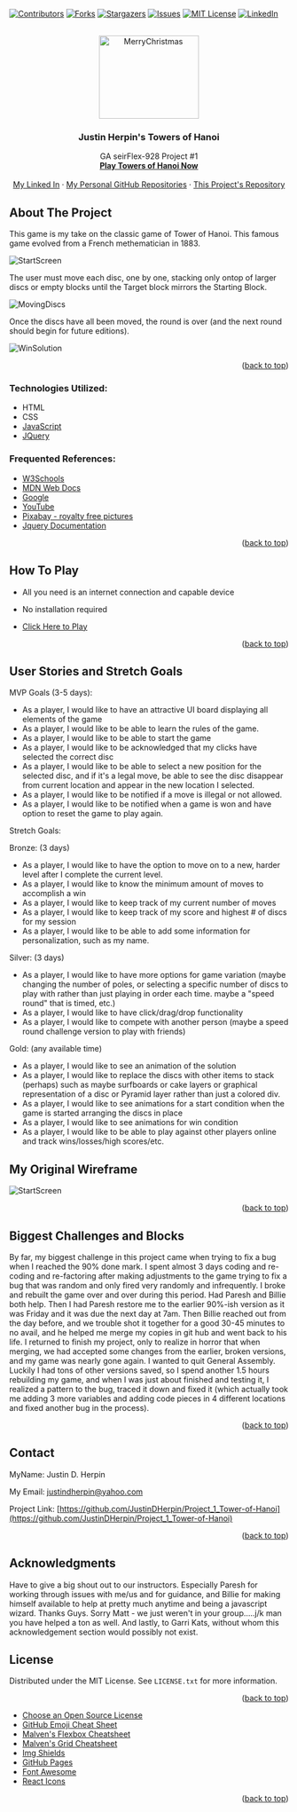 <div id="top"></div>
<!--
*** Thanks for checking out the Best-README-Template. If you have a suggestion
*** that would make this better, please fork the repo and create a pull request
*** or simply open an issue with the tag "enhancement".
*** Don't forget to give the project a star!
*** Thanks again! Now go create something AMAZING! :D
-->



<!-- PROJECT SHIELDS -->
<!--
*** I'm using markdown "reference style" links for readability.
*** Reference links are enclosed in brackets [ ] instead of parentheses ( ).
*** See the bottom of this document for the declaration of the reference variables
*** for contributors-url, forks-url, etc. This is an optional, concise syntax you may use.
*** https://www.markdownguide.org/basic-syntax/#reference-style-links
-->
[![Contributors][contributors-shield]][contributors-url]
[![Forks][forks-shield]][forks-url]
[![Stargazers][stars-shield]][stars-url]
[![Issues][issues-shield]][issues-url]
[![MIT License][license-shield]][license-url]
[![LinkedIn][linkedin-shield]][linkedin-url]



<!-- PROJECT LOGO -->
<br />
<div align="center">
  <a href="https://bestanimations.com/gifs/merry-christmas-tree-gif.html">
    <img src="https://bestanimations.com/uploads/gifs/1478392951whitehouse-2020-merry-christmas-tree-animated-gif.gif#.YZjJp2Umwak.link" alt="MerryChristmas" width="180" height="150">
  </a>

  <h3 align="center">Justin Herpin's Towers of Hanoi</h3>

  <p align="center">
    GA seirFlex-928 Project #1
    <br />
    <a href="https://justindherpin.github.io/Project_1_Tower-of-Hanoi/OG/index.html"><strong>Play Towers of Hanoi Now</strong></a>
    <br />
    <br />
    <a href="https://www.linkedin.com/in/justin-herpin-ba5a8a217/">My Linked In</a>
    ·
    <a href="https://github.com/JustinDHerpin?tab=repositories">My Personal GitHub Repositories</a>
    ·
    <a href="https://github.com/JustinDHerpin/Project_1_Tower-of-Hanoi">This Project's Repository</a>
  </p>
</div>



<!-- ABOUT THE PROJECT -->
## About The Project

This game is my take on the classic game of Tower of Hanoi.  This famous game evolved from a French methematician in 1883.

![StartScreen](TowerofHanoi_Start.png "Start Screen")


The user must move each disc, one by one, stacking only ontop of larger discs or empty blocks until the Target block mirrors the Starting Block.

![MovingDiscs](TowerofHanoi_Moving.png "Moving Discs")

Once the discs have all been moved, the round is over (and the next round should begin for future editions).

![WinSolution](TowerofHanoi_win.png "Win Solution")

<p align="right">(<a href="#top">back to top</a>)</p>



### Technologies Utilized:


* HTML
* CSS
* [JavaScript](https://www.javascript.com/)
* [JQuery](https://jquery.com)




### Frequented References:


* [W3Schools](https://www.w3schools.com/)
* [MDN Web Docs](https://developer.mozilla.org/en-US/)
* [Google](https://www.google.com/)
* [YouTube](https://www.youtube.com/)
* [Pixabay - royalty free pictures](https://pixabay.com/)
* [Jquery Documentation](https://api.jquery.com/click/)

<p align="right">(<a href="#top">back to top</a>)</p>



<!-- GETTING STARTED -->
## How To Play

* All you need is an internet connection and capable device

* No installation required

* [Click Here to Play](https://justindherpin.github.io/Project_1_Tower-of-Hanoi/OG/index.html)

<p align="right">(<a href="#top">back to top</a>)</p>


<!-- LICENSE -->
## User Stories and Stretch Goals

MVP Goals (3-5 days):
* As a player, I would like to have an attractive UI board displaying all elements of the game
* As a player, I would like to be able to learn the rules of the game.
* As a player, I would like to be able to start the game
* As a player, I would like to be acknowledged that my clicks have selected the correct disc
* As a player, I would like to be able to select a new position for the selected disc, and if it's a legal move, be able to see the disc disappear from current location and appear in the new location I selected.
* As a player, I would like to be notified if a move is illegal or not allowed.
* As a player, I would like to be notified when a game is won and have option to reset the game to play again.

Stretch Goals:

Bronze: (3 days)

* As a player, I would like to have the option to move on to a new, harder level after I complete the current level.
* As a player, I would like to know the minimum amount of moves to accomplish a win
* As a player, I would like to keep track of my current number of moves
* As a player, I would like to keep track of my score and highest # of discs for my session
* As a player, I would like to be able to add some information for personalization, such as my name.

Silver: (3 days)

* As a player, I would like to have more options for game variation (maybe changing the number of poles, or selecting a specific number of discs to play with rather than just playing in order each time. maybe a "speed round" that is timed, etc.)
* As a player, I would like to have click/drag/drop functionality
* As a player, I would like to compete with another person (maybe a speed round challenge version to play with friends)

Gold: (any available time)

* As a player, I would like to see an animation of the solution
* As a player, I would like to replace the discs with other items to stack (perhaps) such as maybe surfboards or cake layers or graphical representation of a disc or Pyramid layer rather than just a colored div.
* As a player, I would like to see animations for a start condition when the game is started arranging the discs in place
* As a player, I would like to see animations for win condition
* As a player, I would like to be able to play against other players online and track wins/losses/high scores/etc.

## My Original Wireframe


![StartScreen](GA_Project_1_WireFrame.png "Start Screen")


<p align="right">(<a href="#top">back to top</a>)</p>




## Biggest Challenges and Blocks

By far, my biggest challenge in this project came when trying to fix a bug when I reached the 90% done mark.  I spent almost 3 days coding and re-coding and re-factoring after making adjustments to the game trying to fix a bug that was random and only fired very randomly and infrequently.  I broke and rebuilt the game over and over during this period.  Had Paresh and Billie both help.  Then I had Paresh restore me to the earlier 90%-ish version as it was Friday and it was due the next day at 7am.  Then Billie reached out from the day before, and we trouble shot it together for a good 30-45 minutes to no avail, and he helped me merge my copies in git hub and went back to his life.  I returned to finish my project, only to realize in horror that when merging, we had accepted some changes from the earlier, broken versions, and my game was nearly gone again.  I wanted to quit General Assembly.  Luckily I had tons of other versions saved, so I spend another 1.5 hours rebuilding my game, and when I was just about finished and testing it, I realized a pattern to the bug, traced it down and fixed it (which actually took me adding 3 more variables and adding code pieces in 4 different locations and fixed another bug in the process).  


<p align="right">(<a href="#top">back to top</a>)</p>



<!-- CONTACT -->
## Contact

MyName: Justin D. Herpin 

My Email: justindherpin@yahoo.com

Project Link: [https://github.com/JustinDHerpin/Project_1_Tower-of-Hanoi](https://github.com/JustinDHerpin/Project_1_Tower-of-Hanoi)

<p align="right">(<a href="#top">back to top</a>)</p>



<!-- ACKNOWLEDGMENTS -->
## Acknowledgments

Have to give a big shout out to our instructors.  Especially Paresh for working through issues with me/us and for guidance, and Billie for making himself available to help at pretty much anytime and being a javascript wizard.  Thanks Guys.  Sorry Matt - we just weren't in your group.....j/k man you have helped a ton as well.  And lastly, to Garri Kats, without whom this acknowledgement section would possibly not exist.

## License

Distributed under the MIT License. See `LICENSE.txt` for more information.


<p align="right">(<a href="#top">back to top</a>)</p>


* [Choose an Open Source License](https://choosealicense.com)
* [GitHub Emoji Cheat Sheet](https://www.webpagefx.com/tools/emoji-cheat-sheet)
* [Malven's Flexbox Cheatsheet](https://flexbox.malven.co/)
* [Malven's Grid Cheatsheet](https://grid.malven.co/)
* [Img Shields](https://shields.io)
* [GitHub Pages](https://pages.github.com)
* [Font Awesome](https://fontawesome.com)
* [React Icons](https://react-icons.github.io/react-icons/search)

<p align="right">(<a href="#top">back to top</a>)</p>



<!-- MARKDOWN LINKS & IMAGES -->
<!-- https://www.markdownguide.org/basic-syntax/#reference-style-links -->
[contributors-shield]: https://img.shields.io/github/contributors/othneildrew/Best-README-Template.svg?style=for-the-badge
[contributors-url]: https://github.com/othneildrew/Best-README-Template/graphs/contributors
[forks-shield]: https://img.shields.io/github/forks/othneildrew/Best-README-Template.svg?style=for-the-badge
[forks-url]: https://github.com/othneildrew/Best-README-Template/network/members
[stars-shield]: https://img.shields.io/github/stars/othneildrew/Best-README-Template.svg?style=for-the-badge
[stars-url]: https://github.com/othneildrew/Best-README-Template/stargazers
[issues-shield]: https://img.shields.io/github/issues/othneildrew/Best-README-Template.svg?style=for-the-badge
[issues-url]: https://github.com/othneildrew/Best-README-Template/issues
[license-shield]: https://img.shields.io/github/license/othneildrew/Best-README-Template.svg?style=for-the-badge
[license-url]: https://github.com/othneildrew/Best-README-Template/blob/master/LICENSE.txt
[linkedin-shield]: https://img.shields.io/badge/-LinkedIn-black.svg?style=for-the-badge&logo=linkedin&colorB=555
[linkedin-url]: https://linkedin.com/in/othneildrew
[product-screenshot]: images/screenshot.png
